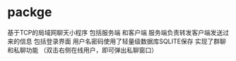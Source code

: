 # packge

基于TCP的局域网聊天小程序  包括服务端 和客户端 
服务端负责转发客户端发送过来的信息
包括登录界面 用户名密码使用了轻量级数据库SQLITE保存 
实现了群聊和私聊功能 （双击右侧在线用户，即可弹出私聊窗口）
